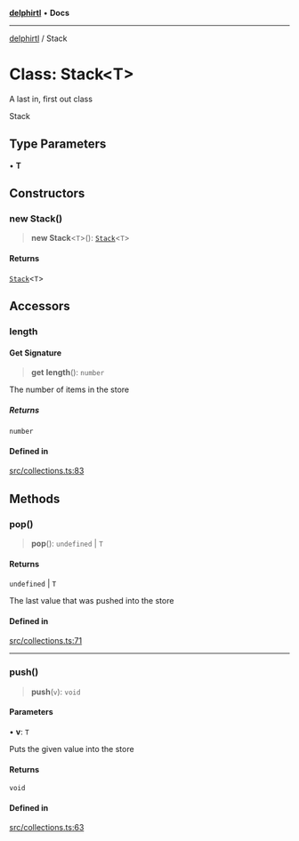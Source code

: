 [**delphirtl**](../README.md) • **Docs**

***

[delphirtl](../globals.md) / Stack

# Class: Stack\<T\>

A last in, first out class

 Stack

## Type Parameters

• **T**

## Constructors

### new Stack()

> **new Stack**\<`T`\>(): [`Stack`](Stack.md)\<`T`\>

#### Returns

[`Stack`](Stack.md)\<`T`\>

## Accessors

### length

#### Get Signature

> **get** **length**(): `number`

The number of items in the store

##### Returns

`number`

#### Defined in

[src/collections.ts:83](https://github.com/chuacw/delphirtl/blob/8ce65e250c1dfd9fa8a7bbe6d8347fa1cfdad851/src/collections.ts#L83)

## Methods

### pop()

> **pop**(): `undefined` \| `T`

#### Returns

`undefined` \| `T`

The last value that was pushed into the store

#### Defined in

[src/collections.ts:71](https://github.com/chuacw/delphirtl/blob/8ce65e250c1dfd9fa8a7bbe6d8347fa1cfdad851/src/collections.ts#L71)

***

### push()

> **push**(`v`): `void`

#### Parameters

• **v**: `T`

Puts the given value into the store

#### Returns

`void`

#### Defined in

[src/collections.ts:63](https://github.com/chuacw/delphirtl/blob/8ce65e250c1dfd9fa8a7bbe6d8347fa1cfdad851/src/collections.ts#L63)
